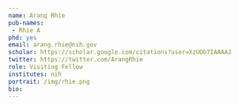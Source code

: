 ```yaml
---
name: Arang Rhie
pub-names:
 - Rhie A
phd: yes
email: arang.rhie@nih.gov
scholar: https://scholar.google.com/citations?user=XzUOb7IAAAAJ
twitter: https://twitter.com/ArangRhie
role: Visiting Fellow
institutes: nih
portrait: /img/rhie.png
bio:
---
```

